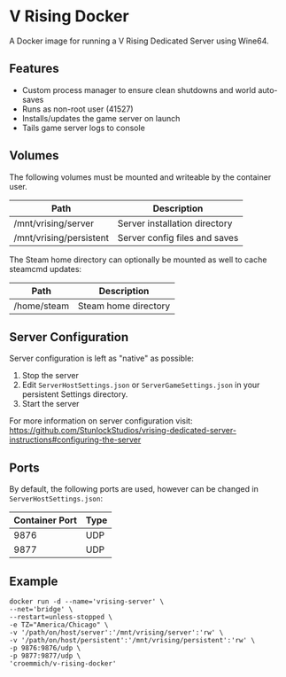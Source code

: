 # V Rising Docker

A Docker image for running a V Rising Dedicated Server using Wine64.

## Features

* Custom process manager to ensure clean shutdowns and world auto-saves
* Runs as non-root user (41527)
* Installs/updates the game server on launch
* Tails game server logs to console

## Volumes

The following volumes must be mounted and writeable by the container user.

| Path                    | Description                   |
|-------------------------|-------------------------------|
| /mnt/vrising/server     | Server installation directory |
| /mnt/vrising/persistent | Server config files and saves |

The Steam home directory can optionally be mounted as well to cache steamcmd updates:

| Path        | Description          |
|-------------|----------------------|
| /home/steam | Steam home directory |

## Server Configuration

Server configuration is left as "native" as possible:
1. Stop the server
2. Edit `ServerHostSettings.json` or `ServerGameSettings.json` in your persistent Settings directory.
3. Start the server

For more information on server configuration visit: https://github.com/StunlockStudios/vrising-dedicated-server-instructions#configuring-the-server

## Ports

By default, the following ports are used, however can be changed in `ServerHostSettings.json`:

| Container Port | Type |
|----------------|------|
| 9876           | UDP  |
| 9877           | UDP  |


## Example
```terminal
docker run -d --name='vrising-server' \
--net='bridge' \
--restart=unless-stopped \
-e TZ="America/Chicago" \
-v '/path/on/host/server':'/mnt/vrising/server':'rw' \
-v '/path/on/host/persistent':'/mnt/vrising/persistent':'rw' \
-p 9876:9876/udp \
-p 9877:9877/udp \
'croemmich/v-rising-docker'
```
